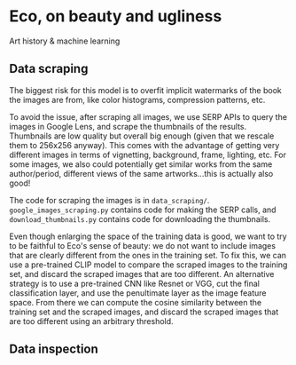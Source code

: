 # Eco, on beauty and ugliness

Art history & machine learning

## Data scraping

The biggest risk for this model is to overfit implicit watermarks of the book the images are from,
like color histograms, compression patterns, etc.

To avoid the issue, after scraping all images, we use SERP APIs to query the images in Google Lens,
and scrape the thumbnails of the results. Thumbnails are low quality but overall big enough (given that we rescale them to 256x256 anyway).
This comes with the advantage of getting very different images in terms of vignetting, background, frame, lighting, etc. For some images,
we also could potentially get similar works from the same author/period, different views of the same artworks...this is actually also good!

The code for scraping the images is in `data_scraping/`. `google_images_scraping.py` contains code for making the SERP calls, and `download_thumbnails.py` contains code for downloading the thumbnails.

Even though enlarging the space of the training data is good, we want to try to be faithful to Eco's sense of beauty: we do not want to include images that are clearly different from the ones in the training set. 
To fix this, we can use a pre-trained CLIP model to compare the scraped images to the training set, and discard the scraped images that are too different. An alternative strategy is to use a pre-trained CNN like Resnet or VGG, cut the final classification layer, and use the penultimate layer as the image feature space. From there we can compute the cosine similarity between the training set and the scraped images, and discard the scraped images that are too different using an arbitrary threshold.

## Data inspection

